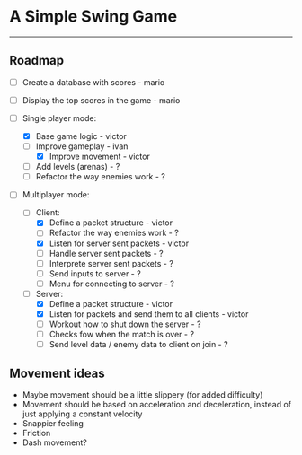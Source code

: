 
# A Simple Swing Game

---

## Roadmap 
- [ ] Create a database with scores - mario
- [ ] Display the top scores in the game - mario

- [ ] Single player mode:
  - [x] Base game logic - victor
  - [ ] Improve gameplay - ivan
      - [x] Improve movement - victor
  - [ ] Add levels (arenas) - ?
  - [ ] Refactor the way enemies work - ?

- [ ] Multiplayer mode:
  - [ ] Client:
    - [x] Define a packet structure - victor
    - [ ] Refactor the way enemies work - ?
    - [x] Listen for server sent packets - victor
    - [ ] Handle server sent packets - ?
    - [ ] Interprete server sent packets - ?
    - [ ] Send inputs to server - ?
    - [ ] Menu for connecting to server - ?

  - [ ] Server:
    - [x] Define a packet structure - victor
    - [x] Listen for packets and send them to all clients - victor
    - [ ] Workout how to shut down the server - ?
    - [ ] Checks fow when the match is over - ?
    - [ ] Send level data / enemy data to client on join - ?

## Movement ideas 

  * Maybe movement should be a little slippery (for added difficulty)
  * Movement should be based on acceleration and deceleration, instead of just applying a constant velocity
  * Snappier feeling
  * Friction 
  * Dash movement?
